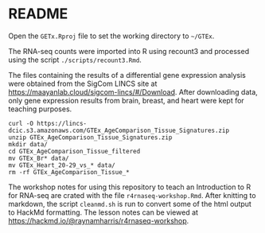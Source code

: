 # README 

Open the `GETx.Rproj` file to set the working directory to `~/GTEx`.

The RNA-seq counts were imported into R using recount3 and processed using the script `./scripts/recount3.Rmd`.

The files containing the results of a differential gene expression analysis were obtained from the SigCom LINCS site at https://maayanlab.cloud/sigcom-lincs/#/Download. After downloading data, only gene expression results from brain, breast, and heart were kept for teaching purposes.

```
curl -O https://lincs-dcic.s3.amazonaws.com/GTEx_AgeComparison_Tissue_Signatures.zip
unzip GTEx_AgeComparison_Tissue_Signatures.zip
mkdir data/
cd GTEx_AgeComparison_Tissue_filtered
mv GTEx_Br* data/
mv GTEx_Heart_20-29_vs_* data/
rm -rf GTEx_AgeComparison_Tissue_*
```

The workshop notes for using this repository to teach an Introduction to R for RNA-seq are crated with the file `r4rnaseq-workshop.Rmd`. After knitting to markdown, the script `cleanmd.sh` is run to convert some of the html output to HackMd formatting. The lesson notes can be viewed at <https://hackmd.io/@raynamharris/r4rnaseq-workshop>.